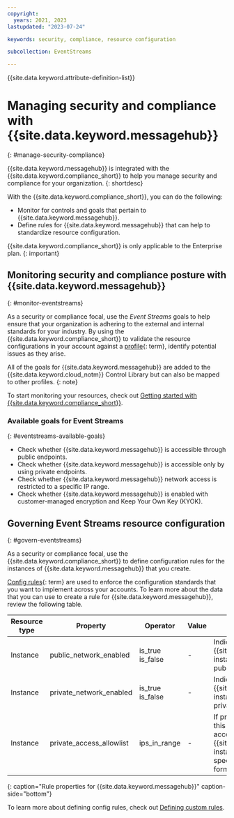 ```yaml
---
copyright:
  years: 2021, 2023
lastupdated: "2023-07-24"

keywords: security, compliance, resource configuration

subcollection: EventStreams

---
```


{{site.data.keyword.attribute-definition-list}}

# Managing security and compliance with {{site.data.keyword.messagehub}}
{: #manage-security-compliance}

{{site.data.keyword.messagehub}} is integrated with the {{site.data.keyword.compliance_short}} to help you manage security and compliance for your organization.
{: shortdesc}

With the {{site.data.keyword.compliance_short}}, you can do the following:

- Monitor for controls and goals that pertain to {{site.data.keyword.messagehub}}.
- Define rules for {{site.data.keyword.messagehub}} that can help to standardize resource configuration.

{{site.data.keyword.compliance_short}} is only applicable to the Enterprise plan.
{: important}

## Monitoring security and compliance posture with {{site.data.keyword.messagehub}}
{: #monitor-eventstreams}

As a security or compliance focal, use the *Event Streams* goals to help ensure that your organization is adhering to the external and internal standards for your industry. By using the {{site.data.keyword.compliance_short}} to validate the resource configurations in your account against a [profile](#x2034950){: term}, identify potential issues as they arise.

All of the goals for {{site.data.keyword.messagehub}} are added to the {{site.data.keyword.cloud_notm}} Control Library but can also be mapped to other profiles.
{: note}

To start monitoring your resources, check out [Getting started with {{site.data.keyword.compliance_short}}](/docs/security-compliance?topic=security-compliance-getting-started).

### Available goals for Event Streams
{: #eventstreams-available-goals}

* Check whether {{site.data.keyword.messagehub}} is accessible through public endpoints.
* Check whether {{site.data.keyword.messagehub}} is accessible only by using private endpoints.
* Check whether {{site.data.keyword.messagehub}} network access is restricted to a specific IP range.
* Check whether {{site.data.keyword.messagehub}} is enabled with customer-managed encryption and Keep Your Own Key (KYOK).

## Governing Event Streams resource configuration
{: #govern-eventstreams}

As a security or compliance focal, use the {{site.data.keyword.compliance_short}} to define configuration rules for the instances of {{site.data.keyword.messagehub}} that you create.

[Config rules](#x3084914){: term} are used to enforce the configuration standards that you want to implement across your accounts. To learn more about the data that you can use to create a rule for {{site.data.keyword.messagehub}}, review the following table.

| Resource type | Property | Operator | Value | Description |
|---------------|----------|---------------|-------|-------------|
| Instance | public_network_enabled | is_true  is_false | - | Indicates whether access to a {{site.data.keyword.messagehub}} instance is allowed through a public network. |
| Instance | private_network_enabled | is_true  is_false | - | Indicates whether access to a {{site.data.keyword.messagehub}} instance is allowed through a private network. |
| Instance | private_access_allowlist | ips_in_range | - | If private networking is enabled, this property indicates whether access to a {{site.data.keyword.messagehub}} instance should be restricted to a specific range of private IP CIDR formatted subnets. |
{: caption="Rule properties for {{site.data.keyword.messagehub}}" caption-side="bottom"}

To learn more about defining config rules, check out [Defining custom rules](/docs/security-compliance?topic=security-compliance-rules-define).
